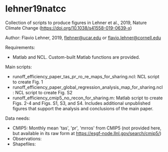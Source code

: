 # lehner19natcc
Collection of scripts to produce figures in Lehner et al., 2019, Nature Climate Change (https://doi.org/10.1038/s41558-019-0639-x)

Author: Flavio Lehner, 2019, flehner@ucar.edu or flavio.lehner@cornell.edu

Requirements: 
- Matlab and NCL. Custom-built Matlab functions are provided.

Main scripts:
- runoff_efficiency_paper_tas_pr_ro_re_maps_for_sharing.ncl: NCL script to create Fig. 1
- runoff_efficiency_paper_global_regression_analysis_map_for_sharing.ncl: NCL script to create Fig. S2
- runoff_efficiency_cmip5_no_recon_for_sharing.m: Matlab script to create Figs. 2-4 and Figs. S1, S3, and S4. Includes additional unpublished figures that support the analysis and conclusions of the main paper.

Data needs: 
- CMIP5: Monthly mean 'tas', 'pr', 'mrros' from CMIP5 (not provided here, but available in its raw form at https://esgf-node.llnl.gov/search/cmip5/)
- Observations: 
- Shapefiles: 
